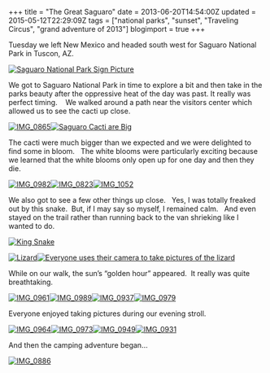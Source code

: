 +++
title = "The Great Saguaro"
date = 2013-06-20T14:54:00Z
updated = 2015-05-12T22:29:09Z
tags = ["national parks", "sunset", "Traveling Circus", "grand adventure of 2013"]
blogimport = true 
+++

Tuesday we left New Mexico and headed south west for Saguaro National Park in Tuscon, AZ. 

[![Saguaro National Park Sign Picture](https://latc.s3.amazonaws.com/wp-content/uploads/2013/06/IMG_0862.jpg "Saguaro National Park Sign Picture")](https://latc.s3.amazonaws.com/wp-content/uploads/2013/06/IMG_0862.jpg)

We got to Saguaro National Park in time to explore a bit and then take in the parks beauty after the oppressive heat of the day was past. It really was perfect timing.&#160;&#160;&#160; We walked around a path near the visitors center which allowed us to see the cacti up close.&#160; 

[![IMG_0865](https://latc.s3.amazonaws.com/wp-content/uploads/2013/06/IMG_0865.jpg "IMG_0865")](https://latc.s3.amazonaws.com/wp-content/uploads/2013/06/IMG_0865.jpg)[![Saguaro Cacti are Big](https://latc.s3.amazonaws.com/wp-content/uploads/2013/06/IMG_0877.jpg "Saguaro Cacti are Big")](https://latc.s3.amazonaws.com/wp-content/uploads/2013/06/IMG_0877.jpg)

The cacti were much bigger than we expected and we were delighted to find some in bloom.&#160;&#160; The white blooms were particularly exciting because we learned that the white blooms only open up for one day and then they die.

[![IMG_0982](https://latc.s3.amazonaws.com/wp-content/uploads/2013/06/IMG_0982.jpg "IMG_0982")](https://latc.s3.amazonaws.com/wp-content/uploads/2013/06/IMG_0982.jpg)[![IMG_0823](https://latc.s3.amazonaws.com/wp-content/uploads/2013/06/IMG_0823.jpg "IMG_0823")](https://latc.s3.amazonaws.com/wp-content/uploads/2013/06/IMG_0823.jpg)[![IMG_1052](https://latc.s3.amazonaws.com/wp-content/uploads/2013/06/IMG_1052.jpg "IMG_1052")](https://latc.s3.amazonaws.com/wp-content/uploads/2013/06/IMG_1052.jpg)

We also got to see a few other things up close.&#160;&#160; Yes, I was totally freaked out by this snake.&#160; But, if I may say so myself, I remained calm.&#160;&#160; And even stayed on the trail rather than running back to the van shrieking like I wanted to do. 

[![King Snake](https://latc.s3.amazonaws.com/wp-content/uploads/2013/06/IMG_0896.jpg "King Snake")](https://latc.s3.amazonaws.com/wp-content/uploads/2013/06/IMG_0896.jpg)

[![Lizard](https://latc.s3.amazonaws.com/wp-content/uploads/2013/06/IMG_0873.jpg "Lizard")](https://latc.s3.amazonaws.com/wp-content/uploads/2013/06/IMG_0873.jpg)[![Everyone uses their camera to take pictures of the lizard](https://latc.s3.amazonaws.com/wp-content/uploads/2013/06/IMG_0875.jpg "Everyone uses their camera to take pictures of the lizard")](https://latc.s3.amazonaws.com/wp-content/uploads/2013/06/IMG_0875.jpg)

While on our walk, the sun’s “golden hour” appeared.&#160; It really was quite breathtaking. 

[![IMG_0961](https://latc.s3.amazonaws.com/wp-content/uploads/2013/06/IMG_0961.jpg "IMG_0961")](https://latc.s3.amazonaws.com/wp-content/uploads/2013/06/IMG_0961.jpg)[![IMG_0989](https://latc.s3.amazonaws.com/wp-content/uploads/2013/06/IMG_0989.jpg "IMG_0989")](https://latc.s3.amazonaws.com/wp-content/uploads/2013/06/IMG_0989.jpg)[![IMG_0937](https://latc.s3.amazonaws.com/wp-content/uploads/2013/06/IMG_0937.jpg "IMG_0937")](https://latc.s3.amazonaws.com/wp-content/uploads/2013/06/IMG_0937.jpg)[![IMG_0979](https://latc.s3.amazonaws.com/wp-content/uploads/2013/06/IMG_0979.jpg "IMG_0979")](https://latc.s3.amazonaws.com/wp-content/uploads/2013/06/IMG_0979.jpg)

Everyone enjoyed taking pictures during our evening stroll. 

[![IMG_0964](https://latc.s3.amazonaws.com/wp-content/uploads/2013/06/IMG_0964.jpg "IMG_0964")](https://latc.s3.amazonaws.com/wp-content/uploads/2013/06/IMG_0964.jpg)[![IMG_0973](https://latc.s3.amazonaws.com/wp-content/uploads/2013/06/IMG_0973.jpg "IMG_0973")](https://latc.s3.amazonaws.com/wp-content/uploads/2013/06/IMG_0973.jpg)[![IMG_0949](https://latc.s3.amazonaws.com/wp-content/uploads/2013/06/IMG_0949.jpg "IMG_0949")](https://latc.s3.amazonaws.com/wp-content/uploads/2013/06/IMG_0949.jpg)[![IMG_0931](https://latc.s3.amazonaws.com/wp-content/uploads/2013/06/IMG_0931.jpg "IMG_0931")](https://latc.s3.amazonaws.com/wp-content/uploads/2013/06/IMG_0931.jpg)

And then the camping adventure began…

[![IMG_0886](https://latc.s3.amazonaws.com/wp-content/uploads/2013/06/IMG_0886.jpg "IMG_0886")](https://latc.s3.amazonaws.com/wp-content/uploads/2013/06/IMG_0886.jpg)
